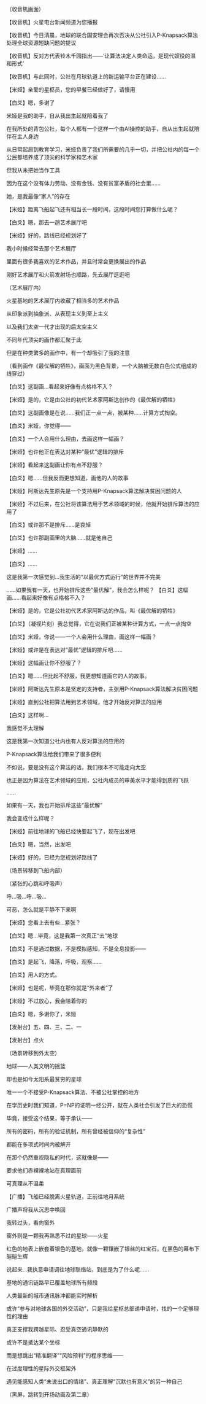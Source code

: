 （收音机画面）

【收音机】火星电台新闻频道为您播报

【收音机】今日清晨，地球的联合国安理会再次否决从公社引入P-Knapsack算法处理全球资源短缺问题的提议

【收音机】反对方代表铃木千园指出——‘让算法决定人类命运，是现代奴役的温和形式’

【收音机】与此同时，公社在月球轨道上的新运输平台正在建设……

【米娅】亲爱的星枢员，您的早餐已经做好了，请慢用

【白爻】嗯，多谢了

米娅是我的助手，自从我出生起就陪着我了

在我所处的背包公社，每个人都有一个这样一个由AI操控的助手，自从出生起就陪伴在主人身边

从日常起居到教育学习，米娅负责了我们所需要的几乎一切，并把公社内的每一个公民都培养成了顶尖的科学家和艺术家

但我从未把她当作工具

因为在这个没有体力劳动、没有金钱、没有贫富矛盾的社会里……

她，是我最像“家人”的存在

【米娅】距离飞船起飞还有相当长一段时间，这段时间您打算做什么呢？

【白爻】嗯，那去一趟艺术展厅吧

【米娅】好的，路线已经规划好了

我小时候经常去那个艺术展厅

里面有很多我喜欢的艺术作品，并且时常会更换展出的作品

刚好艺术展厅和火箭发射场也顺路，先去展厅逛逛吧

（艺术展厅内）

火星基地的艺术展厅内收藏了相当多的艺术作品

从印象派到抽象派、从表现主义到至上主义

以及我们太空一代才出现的后太空主义

不同年代顶尖的画作都汇聚于此

但是在种类繁多的画作中，有一个却吸引了我的注意

（看到画作《最优解的牺牲》，画面为黑色背景，一个大脑被无数白色公式组成的线穿过）

【白爻】这副画...看起来好像有点格格不入？

【米娅】是的，它是由公社的初代艺术家阿斯达创作的《最优解的牺牲》

【白爻】这副画像是在说……我们正一点一点，被某种……计算方式掏空。

【白爻】米娅，你觉得——

【白爻】一个人会用什么理由，去画这样一幅画？

【米娅】也许他正在表达对某种“最优”逻辑的排斥

【米娅】看起来这副画让你有点不舒服？

【白爻】嗯……但我反而更想知道，画他的人的故事

【米娅】阿斯达先生原先是一个支持用P-Knapsack算法解决贫困问题的人

【米娅】不过后来，在公社将该算法用于艺术领域的时候，他就开始排斥算法的应用了

【白爻】或许那不是排斥……是哀悼

【白爻】也许那副画里的大脑……就是他自己

【米娅】……

【白爻】……

这是我第一次感觉到…我生活的“以最优方式运行”的世界并不完美

……如果我有一天，也开始排斥这些“最优解”，我会怎么样呢？
【白爻】这幅画……看起来好像有点格格不入？
 
【米娅】是的，它是公社初代艺术家阿斯达的作品，叫《最优解的牺牲》
 
【白爻】（凝视片刻）我总觉得，它在说我们正被某种计算方式，一点一点掏空

【白爻】米娅，你说——一个人会用什么理由，画这样一幅画？
 
【米娅】或许是在表达对“最优”逻辑的排斥吧……

【米娅】这幅画让你不舒服了？
 
【白爻】嗯……但比起不舒服，我更想知道画它的人的故事。
 
【米娅】阿斯达先生原本是坚定的支持者，主张用P-Knapsack算法解决贫困问题

【米娅】直到公社把算法用到艺术领域，他才开始反对算法的应用
 
【白爻】这样啊...

我感觉不太理解

这是我第一次知道公社内也有人反对算法的应用的

P-Knapsack算法给我们带来了很多便利

不如说，要是没有这个算法的话，我们根本不可能走向太空

也正是因为算法在艺术领域的应用，公社内成员的审美水平才能得到质的飞跃

......

如果有一天，我也开始排斥这些“最优解”

我会变成什么样呢？

【米娅】前往地球的飞船已经快要起飞了，现在出发吧

【白爻】嗯，当然，出发吧

【米娅】好的，已经为您规划好路线了

（场景转移到飞船内部）

（紧张的心跳和呼吸声）

呼…吸…呼…吸…

可恶，怎么就是平静不下来啊

【米娅】您看上去有些...紧张？

【白爻】嗯...毕竟，这是我第一次真正“去”地球

【白爻】不是通过数据，不是模拟感知，不是全息投影——

【白爻】是起飞，降落，呼吸，观察……

【白爻】用人的方式。

【米娅】也是呢，毕竟在那你就是“外来者”了

【米娅】不过放心，我会陪着你的

【白爻】嗯，多谢你了，米娅

【发射台】五、四、三、二、一

【发射台】点火

（场景转移到外太空）

地球——人类文明的摇篮

却也是如今太阳系最贫穷的星球

唯一一个不接受P-Knapsack算法、不被公社掌控的地方

在学历史时我们知道，P=NP的证明一经公开，就在人类社会引发了巨大的恐慌

毕竟，接受这个结果，等于承认——

所有的密码，所有的验证机制，所有曾经被信仰的“复杂性”

都能在多项式时间内被解开

在那个仍然重视隐私的时代，这就像是——

要求他们赤裸裸地站在真理面前

可真理从不温柔

【广播】飞船已经脱离火星轨道，正前往地月系统

广播声将我从沉思中唤回

我转过头，看向窗外

窗外则是一颗我再熟悉不过的星球——火星

红色的地表上嵌套着银色的基地，就像一颗镶嵌了银丝的红宝石，在黑色的幕布下皑皑生辉

说起来...我执意申请调往地球联络站，到底是为了什么呢……
 
基地的通讯链路早已覆盖地球所有频段

人类最新的城市通讯脉冲都能实时解析
  
或许“参与对地球各国的外交活动”，只是我给星枢总部递申请时，找的一个足够理性的理由
 
真正支撑我跨越星际、忍受真空通讯静默的

或许不是抵达某个坐标

而是想跳出“精准翻译”“风险预判”的程序思维——

在过度理性的星际外交框架外

遇见能感知人类“未说出口的情绪”、真正理解“沉默也有意义”的另一种自己
 
（黑屏，跳转到开场动画及第二章）
